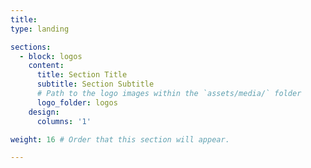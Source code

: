 ```yaml
---
title: 
type: landing

sections:
  - block: logos
    content:
      title: Section Title
      subtitle: Section Subtitle
      # Path to the logo images within the `assets/media/` folder
      logo_folder: logos
    design:
      columns: '1'  

weight: 16 # Order that this section will appear.

---
```


<!-- ![unibe_logo](logo_unibern_squid3.png "") ![oeschger_logo](oeschger_logo_rgb.png "") -->
